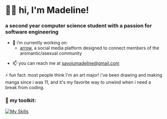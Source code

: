 # 🤸‍♀️ hi, I'm Madeline!

### a second year computer science student with a passion for software engineering

- 🔭 i’m currently working on:
  * [arrow](https://github.com/msavoiu/arrow), a social media platform designed to connect members of the aromantic/asexual community
<!--  * [CMC You Later!](https://github.com/msavoiu/cmc-you-later), a voice-powered accessibility tool aimed at reducing repetitive strain injuries for people in tech -->
- 📫 you can reach me at savoiumadeline@gmail.com

⚡ fun fact: most people think I'm an art major! i've been drawing and making manga since i was 11, and it's my favorite way to unwind when i need a break from coding.


### 🔧 my toolkit:
[![My Skills](https://skillicons.dev/icons?i=py,cpp,js,nodejs,react,express,postgres,flask,pytorch,aws)](https://skillicons.dev)
<!---#### 💬 Languages:
![python badge](https://img.shields.io/badge/-Python-3776AB?logo=python&logoColor=white)
![cpp badge](https://img.shields.io/badge/-C++-00599C?logo=cplusplus&logoColor=white)
![javascript badge](https://img.shields.io/badge/-BASH-4EAA25?logo=gnu-bash&logoColor=white)--->

<!---#### 🔧 Tools:
![vscode badge](https://img.shields.io/badge/-VSCode-007ACC?logo=visual%20studio%20code&logoColor=white)
![flask](https://img.shields.io/badge/-Flask-000000?logo=flask&logoColor=white)
![ae](https://img.shields.io/badge/-After%20Effects%20CC-9999FF?logo=adobe%20after%20effects&logoColor=white)
<!---#### 🖥️ Operating Systems:
![windows](https://img.shields.io/badge/-Windows%2010/11-0078D4?logo=windows&logoColor=white)
![ubuntu](https://img.shields.io/badge/-Linux%20(Ubuntu)-E95420?logo=ubuntu&logoColor=white)
![kali](https://img.shields.io/badge/-Linux%20(Kali)-557C94?logo=kali%20linux&logoColor=white)--->
